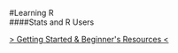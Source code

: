 #Learning R  
####Stats and R Users

[> Getting Started & Beginner's Resources <]( http://rpubs.com/dKvale/LearningR)

